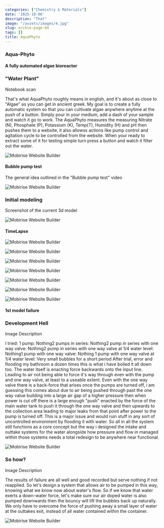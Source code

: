 ```yaml
---
categories: ["Chemistry & Materials"]
date: '2025-10-06'
description: "That"
image: "/assets/images/4.jpg"
slug: archie-page-64
tags: []
title: AquaPhyto
---
```



### Aqua-Phyto


#### A fully automated algae bioreactor




### "Water Plant"


Notebook scan


That's what AquaPhyto roughly means in english, and it's about as close to "Algae" as you can get in ancient greek. My goal is to create a fully automatic system so that you can cultivate algae anywhere anytime at the push of a button. Simply pour in your medium, add a dash of your sample and watch it go to work. The AquaPhyto measures the measuring Nitrate (N), Phosphate (P), Potassium (K), Temp(T), Humidity (H) and pH then pushes them to a website, it also allowss actions like pump control and agitation cycle to be controlled from the website. When your ready to extract some of it for testing simple turn press a button and watch it filter out the water.


![Mobirise Website Builder](/assets/images/4.jpg)




#### Bubble pump test




The general idea outlined in the "Bubble pump test" video


![Mobirise Website Builder](/assets/images/screen-shot-2025-02-02-at-9.09.10-pm.png)




### Initial modeling


Screenshot of the current 3d model


![Mobirise Website Builder](/assets/images/screen-shot-2025-01-16-at-2.02.28-pm.png)




#### TimeLapse




![Mobirise Website Builder](/assets/images/474730134-1176975390517484-4642816197962215077-n.png)


![Mobirise Website Builder](/assets/images/img-2549.jpg)


![Mobirise Website Builder](/assets/images/img-2550.jpg)


![Mobirise Website Builder](/assets/images/img-2552.jpg)


![Mobirise Website Builder](/assets/images/img-2554.jpg)


![Mobirise Website Builder](/assets/images/img-2556.jpg)


![Mobirise Website Builder](/assets/images/img-2553.jpg)




#### 1st model failure




### Development Hell


Image Description


I tried: 1 pump: Nothing2 pumps in series: Nothing2 pump in series with one way valve: Nothing2 pump in series with one way valve at 1/4 water level: Nothing1 pump with one way valve: Nothing 1 pump with one way valve at 1/4 water level: Very small bubbles for a short period After trial, error and flooding my bathroom a dozen times this is what i have boiled it all down too. The water itself is enacting force backwards onto the input line. Leading to air not being able to force it's way through even with the pump and one way valve, at least to a useable extent. Even with the one way valve there is a back-force that arises once the pumps are turned off, i am guessing this comes about due to air being pushed through past the one way value building into a large air gap of a higher pressure then when power is cut off there is a large enough "push" enacted by the force of the main water tank to push it through the one way valve and then upwards to the collection area leading to major leaks from that point after power to the pump is turned off. This is a major issue and would ruin stuff in any sort of uncontrolled environment by flooding it with water. So all in all the system still functions as a core concept but the way i designed the intake and outtake systems for the water alongside how pressure and flow in managed within those systems needs a total redesign to be anywhere near functional.


![Mobirise Website Builder](/assets/images/4.jpg)




### So how?


Image Description


The results of failure are all well and good recorded but serve nothing if not reapplied. So let's design a system that allows air to be pumped in this way, knowing what we know now about water's flow. So if we know that water exerts a down-water force, let's make sure our air doped water is also pumped downwards then the bouncy will lift the bubbles back up naturally. We only have to overcome the force of pushing away a small layer of water at the outtakes exit, instead of all water contained within the container.


![Mobirise Website Builder](/assets/images/5.jpg)


